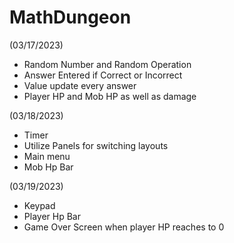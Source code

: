 # MathDungeon

(03/17/2023)
- Random Number and Random Operation
- Answer Entered if Correct or Incorrect
- Value update every answer
- Player HP and Mob HP as well as damage

(03/18/2023)
- Timer
- Utilize Panels for switching layouts
- Main menu
- Mob Hp Bar

(03/19/2023)
- Keypad
- Player Hp Bar
- Game Over Screen when player HP reaches to 0
